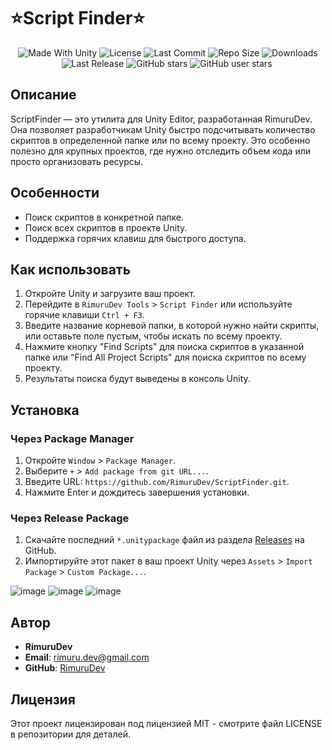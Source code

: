 <p align="center"><h1>⭐Script Finder⭐</h1></p>
 <p align="center">
  <a>
    <img alt="Made With Unity" src="https://img.shields.io/badge/made%20with-Unity-57b9d3.svg?logo=Unity">
  </a>
  <a>
  <img alt="License" src="https://img.shields.io/github/license/RimuruDev/ScriptFinder?logo=github">
  </a>
  <a>
    <img alt="Last Commit" src="https://img.shields.io/github/last-commit/RimuruDev/ScriptFinder?logo=Mapbox&color=orange">
  </a>
  <a>
    <img alt="Repo Size" src="https://img.shields.io/github/repo-size/RimuruDev/ScriptFinder?logo=VirtualBox">
  </a>
  <a>
    <img alt="Downloads" src="https://img.shields.io/github/downloads/RimuruDev/ScriptFinder/total?color=brightgreen">
  </a>
  <a>
    <img alt="Last Release" src="https://img.shields.io/github/v/release/RimuruDev/ScriptFinder?include_prereleases&logo=Dropbox&color=yellow">
  </a>
  <a>
    <img alt="GitHub stars" src="https://img.shields.io/github/stars/RimuruDev/ScriptFinder?branch=main&label=Stars&logo=GitHub&logoColor=ffffff&labelColor=282828&color=informational&style=flat">
  </a>
  <a>
    <img alt="GitHub user stars" src="https://img.shields.io/github/stars/RimuruDev?affiliations=OWNER&branch=main&label=User%20Stars&logo=GitHub&logoColor=ffffff&labelColor=282828&color=informational&style=flat">
  </a>
  <a>
    <img alt="" src="https://img.shields.io/github/watchers/RimuruDev/ScriptFinder?style=flat">
  </a>
</p>

## Описание
ScriptFinder — это утилита для Unity Editor, разработанная RimuruDev. Она позволяет разработчикам Unity быстро подсчитывать количество скриптов в определенной папке или по всему проекту. Это особенно полезно для крупных проектов, где нужно отследить объем кода или просто организовать ресурсы.

## Особенности
- Поиск скриптов в конкретной папке.
- Поиск всех скриптов в проекте Unity.
- Поддержка горячих клавиш для быстрого доступа.

## Как использовать
1. Откройте Unity и загрузите ваш проект.
2. Перейдите в `RimuruDev Tools` > `Script Finder` или используйте горячие клавиши `Ctrl + F3`.
3. Введите название корневой папки, в которой нужно найти скрипты, или оставьте поле пустым, чтобы искать по всему проекту.
4. Нажмите кнопку "Find Scripts" для поиска скриптов в указанной папке или "Find All Project Scripts" для поиска скриптов по всему проекту.
5. Результаты поиска будут выведены в консоль Unity.

## Установка
### Через Package Manager
1. Откройте `Window` > `Package Manager`.
2. Выберите `+` > `Add package from git URL...`.
3. Введите URL: `https://github.com/RimuruDev/ScriptFinder.git`.
4. Нажмите Enter и дождитесь завершения установки.

### Через Release Package
1. Скачайте последний `*.unitypackage` файл из раздела [Releases](https://github.com/RimuruDev/ScriptFinder/releases) на GitHub.
2. Импортируйте этот пакет в ваш проект Unity через `Assets` > `Import Package` > `Custom Package...`.

![image](https://github.com/RimuruDev/ScriptFinder/assets/85500556/cfc9b71a-84d6-4133-94d9-9aab4668f673)
![image](https://github.com/RimuruDev/ScriptFinder/assets/85500556/9cd0bdb2-43ba-4012-a17f-fcc2a61e7ba3)
![image](https://github.com/RimuruDev/ScriptFinder/assets/85500556/0ce4d200-45fe-4f0b-bd48-a93e70c8a10e)

## Автор
- **RimuruDev**
- **Email**: rimuru.dev@gmail.com
- **GitHub**: [RimuruDev](https://github.com/RimuruDev)

## Лицензия
Этот проект лицензирован под лицензией MIT - смотрите файл LICENSE в репозитории для деталей.
